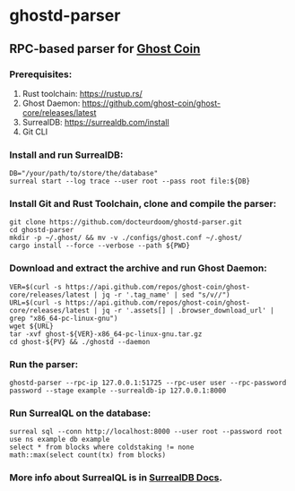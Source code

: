 # ghostd-parser
## RPC-based parser for [Ghost Coin](https://github.com/ghost-coin/ghost-core)

### Prerequisites:

1. Rust toolchain: https://rustup.rs/
2. Ghost Daemon: https://github.com/ghost-coin/ghost-core/releases/latest
3. SurrealDB: https://surrealdb.com/install
4. Git CLI

### Install and run SurrealDB:

	DB="/your/path/to/store/the/database"
	surreal start --log trace --user root --pass root file:${DB}

### Install Git and Rust Toolchain, clone and compile the parser:
	
	git clone https://github.com/docteurdoom/ghostd-parser.git
	cd ghostd-parser
	mkdir -p ~/.ghost/ && mv -v ./configs/ghost.conf ~/.ghost/
	cargo install --force --verbose --path ${PWD}

### Download and extract the archive and run Ghost Daemon:

	VER=$(curl -s https://api.github.com/repos/ghost-coin/ghost-core/releases/latest | jq -r '.tag_name' | sed "s/v//")
	URL=$(curl -s https://api.github.com/repos/ghost-coin/ghost-core/releases/latest | jq -r '.assets[] | .browser_download_url' | grep "x86_64-pc-linux-gnu")
	wget ${URL}
	tar -xvf ghost-${VER}-x86_64-pc-linux-gnu.tar.gz
	cd ghost-${PV} && ./ghostd --daemon

### Run the parser:

	ghostd-parser --rpc-ip 127.0.0.1:51725 --rpc-user user --rpc-password password --stage example --surrealdb-ip 127.0.0.1:8000

### Run SurrealQL on the database:

	surreal sql --conn http://localhost:8000 --user root --password root
	use ns example db example
	select * from blocks where coldstaking != none
	math::max(select count(tx) from blocks)

### More info about SurrealQL is in [SurrealDB Docs](https://surrealdb.com/docs/introduction/start).